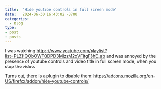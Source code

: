```yaml
---
title:  "Hide youtube controls in full screen mode"
date:   2024-06-30 16:43:02 -0700
categories:
  - blog
type:
- post
- posts
---
```


I was watching https://www.youtube.com/playlist?list=PLZHQObOWTQDPD3MizzM2xVFitgF8hE_ab
and was annoyed by the presence of youtube controls and video title in full screen mode,
when you stop the video.

Turns out, there is a plugin to disable them:
https://addons.mozilla.org/en-US/firefox/addon/hide-youtube-controls/